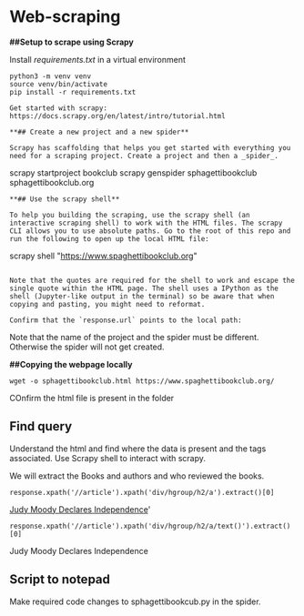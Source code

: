# Web-scraping

**##Setup to scrape using Scrapy**

Install _requirements.txt_ in a virtual environment

```
python3 -m venv venv
source venv/bin/activate
pip install -r requirements.txt

Get started with scrapy: https://docs.scrapy.org/en/latest/intro/tutorial.html

**## Create a new project and a new spider**

Scrapy has scaffolding that helps you get started with everything you need for a scraping project. Create a project and then a _spider_.

```
scrapy startproject bookclub
scrapy genspider sphagettibookclub sphagettibookclub.org
```
**## Use the scrapy shell**

To help you building the scraping, use the scrapy shell (an interactive scraping shell) to work with the HTML files. The scrapy CLI allows you to use absolute paths. Go to the root of this repo and run the following to open up the local HTML file:

```
scrapy shell  "https://www.spaghettibookclub.org"
```

Note that the quotes are required for the shell to work and escape the single quote within the HTML page. The shell uses a IPython as the shell (Jupyter-like output in the terminal) so be aware that when copying and pasting, you might need to reformat.

Confirm that the `response.url` points to the local path:

```

Note that the name of the project and the spider must be different. Otherwise the spider will not get created.

**##Copying the webpage locally**

```
wget -o sphagettibookclub.html https://www.spaghettibookclub.org/
```
COnfirm the html file is present in the folder

## Find query

Understand the html and find where the data is present and the tags associated. Use Scrapy shell to interact with scrapy.

We will extract the Books and authors and who reviewed the books.

```
response.xpath('//article').xpath('div/hgroup/h2/a').extract()[0]
```
<a href="review.php?review_id=12131">Judy Moody Declares Independence</a>'


```
response.xpath('//article').xpath('div/hgroup/h2/a/text()').extract()[0]
```
Judy Moody Declares Independence

## Script to notepad

Make required code changes to sphagettibookcub.py in the spider.



